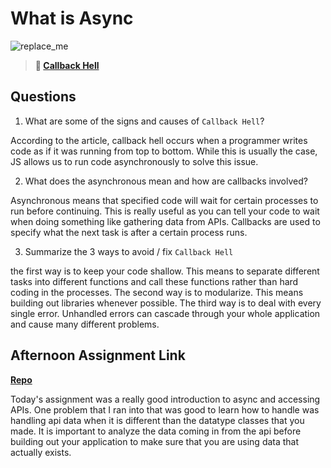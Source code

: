 # What is Async

![replace_me](https://codeworks.blob.core.windows.net/public/assets/img/illustrations/placeholder.svg)

> **📖 [Callback Hell](https://codeworksacademy.com/fs-student-guide/resources/wk4/01-Callbacks)**

## Questions

1. What are some of the signs and causes of `Callback Hell`?

According to the article, callback hell occurs when a programmer writes code as if it was running from top to bottom. While this is usually the case, JS allows us to run code asynchronously to solve this issue. 

2. What does the asynchronous mean and how are callbacks involved?

Asynchronous means that specified code will wait for certain processes to run before continuing. This is really useful as you can tell your code to wait when doing something like gathering data from APIs. Callbacks are used to specify what the next task is after a certain process runs. 

3. Summarize the 3 ways to avoid / fix `Callback Hell`

the first way is to keep your code shallow. This means to separate different tasks into different functions and call these functions rather than hard coding in the processes. The second way is to modularize. This means building out libraries whenever possible. The third way is to deal with every single error. Unhandled errors can cascade through your whole application and cause many different problems.

## Afternoon Assignment Link

**[Repo](N/A)**

Today's assignment was a really good introduction to async and accessing APIs. One problem that I ran into that was good to learn how to handle was handling api data when it is different than the datatype classes that you made. It is important to analyze the data coming in from the api before building out your application to make sure that you are using data that actually exists.